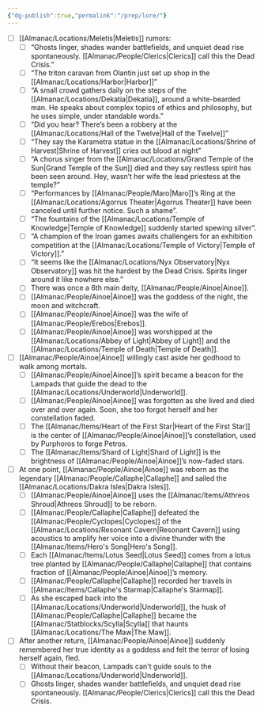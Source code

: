 ```yaml
---
{"dg-publish":true,"permalink":"/prep/lore/"}
---
```


- [ ] [[Almanac/Locations/Meletis\|Meletis]] rumors:
     - [ ] “Ghosts linger, shades wander battlefields, and unquiet dead rise spontaneously. [[Almanac/People/Clerics\|Clerics]] call this the Dead Crisis.”
    - [ ] “The triton caravan from Olantin just set up shop in the [[Almanac/Locations/Harbor\|Harbor]]”
    - [ ] “A small crowd gathers daily on the steps of the [[Almanac/Locations/Dekatia\|Dekatia]], around a white-bearded man. He speaks about complex topics of ethics and philosophy, but he uses simple, under standable words.”
    - [ ] “Did you hear? There’s been a robbery at the [[Almanac/Locations/Hall of the Twelve\|Hall of the Twelve]]”
    - [ ] “They say the Karametra statue in the [[Almanac/Locations/Shrine of Harvest\|Shrine of Harvest]] cries out blood at night”
    - [ ] “A chorus singer from the [[Almanac/Locations/Grand Temple of the Sun\|Grand Temple of the Sun]] died and they say restless spirit has been seen around. Hey, wasn’t her wife the lead priestess at the temple?”
    - [ ] “Performances by [[Almanac/People/Maro\|Maro]]’s Ring at the [[Almanac/Locations/Agorrus Theater\|Agorrus Theater]] have been canceled until further notice. Such a shame”.
    - [ ] “The fountains of the [[Almanac/Locations/Temple of Knowledge\|Temple of Knowledge]] suddenly started spewing silver”.
    - [ ] “A champion of the Iroan games awaits challengers for an exhibition competition at the [[Almanac/Locations/Temple of Victory\|Temple of Victory]].”
    - [ ] “It seems like the [[Almanac/Locations/Nyx Observatory\|Nyx Observatory]] was hit the hardest by the Dead Crisis. Spirits linger around it like nowhere else.”
    - [ ] There was once a 6th main deity, [[Almanac/People/Ainoe\|Ainoe]]. 
    - [ ] [[Almanac/People/Ainoe\|Ainoe]] was the goddess of the night, the moon and witchcraft.
    - [ ] [[Almanac/People/Ainoe\|Ainoe]] was the wife of [[Almanac/People/Erebos\|Erebos]].
    - [ ] [[Almanac/People/Ainoe\|Ainoe]] was worshipped at the [[Almanac/Locations/Abbey of Light\|Abbey of Light]] and the [[Almanac/Locations/Temple of Death\|Temple of Death]].
- [ ] [[Almanac/People/Ainoe\|Ainoe]] willingly cast aside her godhood to walk among mortals.
    - [ ] [[Almanac/People/Ainoe\|Ainoe]]’s spirit became a beacon for the Lampads that guide the dead to the [[Almanac/Locations/Underworld\|Underworld]].
    - [ ] [[Almanac/People/Ainoe\|Ainoe]] was forgotten as she lived and died over and over again. Soon, she too forgot herself and her constellation faded.
    - [ ] The [[Almanac/Items/Heart of the First Star\|Heart of the First Star]] is the center of [[Almanac/People/Ainoe\|Ainoe]]’s constellation, used by Purphoros to forge Petros.
    - [ ] The [[Almanac/Items/Shard of Light\|Shard of Light]] is the brightness of [[Almanac/People/Ainoe\|Ainoe]]’s now-faded stars.
- [ ] At one point, [[Almanac/People/Ainoe\|Ainoe]] was reborn as the legendary [[Almanac/People/Callaphe\|Callaphe]] and sailed the [[Almanac/Locations/Dakra Isles\|Dakra Isles]].
    - [ ] [[Almanac/People/Ainoe\|Ainoe]] uses the [[Almanac/Items/Athreos Shroud\|Athreos Shroud]] to be reborn.
    - [ ] [[Almanac/People/Callaphe\|Callaphe]] defeated the [[Almanac/People/Cyclopes\|Cyclopes]] of the [[Almanac/Locations/Resonant Cavern\|Resonant Cavern]] using acoustics to amplify her voice into a divine thunder with the [[Almanac/Items/Hero's Song\|Hero's Song]].
    - [ ] Each [[Almanac/Items/Lotus Seed\|Lotus Seed]] comes from a lotus tree planted by [[Almanac/People/Callaphe\|Callaphe]] that contains fraction of [[Almanac/People/Ainoe\|Ainoe]]’s memory.
    - [ ] [[Almanac/People/Callaphe\|Callaphe]] recorded her travels in [[Almanac/Items/Callaphe's Starmap\|Callaphe's Starmap]].
    - [ ] As she escaped back into the [[Almanac/Locations/Underworld\|Underworld]], the husk of [[Almanac/People/Callaphe\|Callaphe]] became the [[Almanac/Statblocks/Scylla\|Scylla]] that haunts [[Almanac/Locations/The Maw\|The Maw]].
- [ ] After another return, [[Almanac/People/Ainoe\|Ainoe]] suddenly remembered her true identity as a goddess and felt the terror of losing herself again, fled.
    - [ ] Without their beacon, Lampads can't guide souls to the [[Almanac/Locations/Underworld\|Underworld]].
    - [ ] Ghosts linger, shades wander battlefields, and unquiet dead rise spontaneously. [[Almanac/People/Clerics\|Clerics]] call this the Dead Crisis.